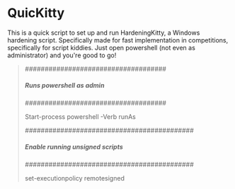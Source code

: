 # QuicKitty

This is a quick script to set up and run HardeningKitty, a Windows hardening script. 
Specifically made for fast implementation in competitions, specifically for script kiddies.
Just open powershell (not even as administrator) and you're good to go!

>  ####################################
>  ##### Runs powershell as admin #####
>  ####################################
>
>  Start-process powershell -Verb runAs
>  
>  ###########################################
>  ##### Enable running unsigned scripts #####
>  ###########################################
> 
>  set-executionpolicy remotesigned
